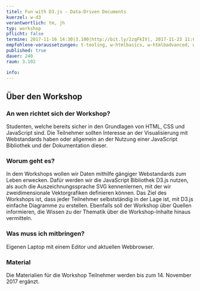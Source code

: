```yaml
---
titel: Fun with D3.js - Data-Driven Documents
kuerzel: w-d3
verantwortlich: tm, jh
typ: workshop
pflicht: false
termine: 2017-11-16 14:30|3.100|http://bit.ly/2zqFkIV|, 2017-11-23 11:00|3.100||
empfohlene-voraussetzungen: t-tooling, w-htmlbasics, w-htmlbadvanced, w-jsbasics, w-jsadvanced
published: true
dauer: 240
raum: 3.102

info:
---
```


## Über den Workshop

### An wen richtet sich der Workshop?
Studenten, welche bereits sicher in den Grundlagen von HTML, CSS und JavaScript sind. Die Teilnehmer sollten Interesse an der Visualisierung mit Webstandards haben oder allgemein an der Nutzung einer JavaScript Bibliothek und der Dokumentation dieser.

### Worum geht es?
In dem Workshops wollen wir Daten mithilfe gängiger Webstandards zum Leben erwecken. Dafür werden wir die JavaScript Bibliothek D3.js nutzen, als auch die Auszeichnungssprache SVG kennenlernen, mit der wir zweidimensionale Vektorgrafiken definieren können. Das Ziel des Workshops ist, dass jeder Teilnehmer selbstständig in der Lage ist, mit D3.js einfache Diagramme zu erstellen. Ebenfalls soll der Workshop über Quellen informieren, die Wissen zu der Thematik über die Workshop-Inhalte hinaus vermitteln.  

### Was muss ich mitbringen?
Eigenen Laptop mit einem Editor und aktuellen Webbrowser.

### Material
Die Materialien für die Workshop Teilnehmer werden bis zum 14. November 2017 ergänzt.
